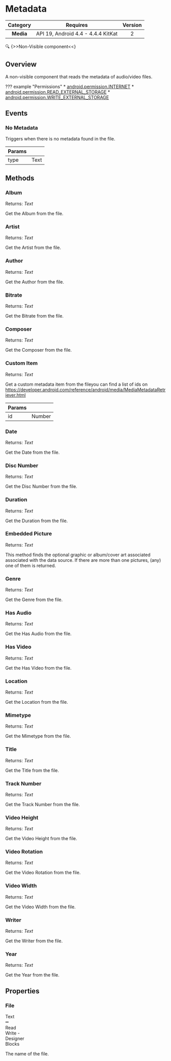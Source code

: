 # Metadata

| Category | Requires | Version |
|:--------:|:-------:|:--------:|
|**Media**|<span class="chip chip-any">API 19, Android 4.4 - 4.4.4 KitKat</span>|<span class="chip chip-number">2</span>|

:mag: {>>Non-Visible component<<}

## Overview

A non-visible component that reads the metadata of audio/video files.

??? example "Permissions"
    * [android.permission.INTERNET](https://developer.android.com/reference/android/Manifest.permission.html#INTERNET)
    * [android.permission.READ_EXTERNAL_STORAGE](https://developer.android.com/reference/android/Manifest.permission.html#READ_EXTERNAL_STORAGE)
    * [android.permission.WRITE_EXTERNAL_STORAGE](https://developer.android.com/reference/android/Manifest.permission.html#WRITE_EXTERNAL_STORAGE)

## Events

### No Metadata

Triggers when there is no metadata found in the file.

<div class="block" ai2-block="event" not-rendered="true" value="%7B%22componentName%22:%20%22Metadata%22,%20%22name%22:%20%22No%20Metadata%22,%20%22param%22:%20%5B%22type%22%5D%7D"></div>

| Params | []() |
|--------|------|
|type|<span class="chip chip-text">Text</span>|

## Methods

### Album

<span class="chip chip-text">Returns: <i>Text</i></span>

Get the Album from the file.

<div class="block" ai2-block="method" not-rendered="true" value="%7B%22componentName%22:%20%22Metadata%22,%20%22name%22:%20%22Album%22,%20%22output%22:%20true,%20%22param%22:%20%5B%5D%7D"></div>

### Artist

<span class="chip chip-text">Returns: <i>Text</i></span>

Get the Artist from the file.

<div class="block" ai2-block="method" not-rendered="true" value="%7B%22componentName%22:%20%22Metadata%22,%20%22name%22:%20%22Artist%22,%20%22output%22:%20true,%20%22param%22:%20%5B%5D%7D"></div>

### Author

<span class="chip chip-text">Returns: <i>Text</i></span>

Get the Author from the file.

<div class="block" ai2-block="method" not-rendered="true" value="%7B%22componentName%22:%20%22Metadata%22,%20%22name%22:%20%22Author%22,%20%22output%22:%20true,%20%22param%22:%20%5B%5D%7D"></div>

### Bitrate

<span class="chip chip-text">Returns: <i>Text</i></span>

Get the Bitrate from the file.

<div class="block" ai2-block="method" not-rendered="true" value="%7B%22componentName%22:%20%22Metadata%22,%20%22name%22:%20%22Bitrate%22,%20%22output%22:%20true,%20%22param%22:%20%5B%5D%7D"></div>

### Composer

<span class="chip chip-text">Returns: <i>Text</i></span>

Get the Composer from the file.

<div class="block" ai2-block="method" not-rendered="true" value="%7B%22componentName%22:%20%22Metadata%22,%20%22name%22:%20%22Composer%22,%20%22output%22:%20true,%20%22param%22:%20%5B%5D%7D"></div>

### Custom Item

<span class="chip chip-text">Returns: <i>Text</i></span>

Get a custom metadata item from the fileyou can find a list of ids on https://developer.android.com/reference/android/media/MediaMetadataRetriever.html

<div class="block" ai2-block="method" not-rendered="true" value="%7B%22componentName%22:%20%22Metadata%22,%20%22name%22:%20%22Custom%20Item%22,%20%22output%22:%20true,%20%22param%22:%20%5B%22id%22%5D%7D"></div>

| Params | []() |
|--------|------|
|id|<span class="chip chip-number">Number</span>|

### Date

<span class="chip chip-text">Returns: <i>Text</i></span>

Get the Date from the file.

<div class="block" ai2-block="method" not-rendered="true" value="%7B%22componentName%22:%20%22Metadata%22,%20%22name%22:%20%22Date%22,%20%22output%22:%20true,%20%22param%22:%20%5B%5D%7D"></div>

### Disc Number

<span class="chip chip-text">Returns: <i>Text</i></span>

Get the Disc Number from the file.

<div class="block" ai2-block="method" not-rendered="true" value="%7B%22componentName%22:%20%22Metadata%22,%20%22name%22:%20%22Disc%20Number%22,%20%22output%22:%20true,%20%22param%22:%20%5B%5D%7D"></div>

### Duration

<span class="chip chip-text">Returns: <i>Text</i></span>

Get the Duration from the file.

<div class="block" ai2-block="method" not-rendered="true" value="%7B%22componentName%22:%20%22Metadata%22,%20%22name%22:%20%22Duration%22,%20%22output%22:%20true,%20%22param%22:%20%5B%5D%7D"></div>

### Embedded Picture

<span class="chip chip-text">Returns: <i>Text</i></span>

This method finds the optional graphic or album/cover art associated associated with the data source. If there are more than one pictures, (any) one of them is returned.

<div class="block" ai2-block="method" not-rendered="true" value="%7B%22componentName%22:%20%22Metadata%22,%20%22name%22:%20%22Embedded%20Picture%22,%20%22output%22:%20true,%20%22param%22:%20%5B%5D%7D"></div>

### Genre

<span class="chip chip-text">Returns: <i>Text</i></span>

Get the Genre from the file.

<div class="block" ai2-block="method" not-rendered="true" value="%7B%22componentName%22:%20%22Metadata%22,%20%22name%22:%20%22Genre%22,%20%22output%22:%20true,%20%22param%22:%20%5B%5D%7D"></div>

### Has Audio

<span class="chip chip-text">Returns: <i>Text</i></span>

Get the Has Audio from the file.

<div class="block" ai2-block="method" not-rendered="true" value="%7B%22componentName%22:%20%22Metadata%22,%20%22name%22:%20%22Has%20Audio%22,%20%22output%22:%20true,%20%22param%22:%20%5B%5D%7D"></div>

### Has Video

<span class="chip chip-text">Returns: <i>Text</i></span>

Get the Has Video from the file.

<div class="block" ai2-block="method" not-rendered="true" value="%7B%22componentName%22:%20%22Metadata%22,%20%22name%22:%20%22Has%20Video%22,%20%22output%22:%20true,%20%22param%22:%20%5B%5D%7D"></div>

### Location

<span class="chip chip-text">Returns: <i>Text</i></span>

Get the Location from the file.

<div class="block" ai2-block="method" not-rendered="true" value="%7B%22componentName%22:%20%22Metadata%22,%20%22name%22:%20%22Location%22,%20%22output%22:%20true,%20%22param%22:%20%5B%5D%7D"></div>

### Mimetype

<span class="chip chip-text">Returns: <i>Text</i></span>

Get the Mimetype from the file.

<div class="block" ai2-block="method" not-rendered="true" value="%7B%22componentName%22:%20%22Metadata%22,%20%22name%22:%20%22Mimetype%22,%20%22output%22:%20true,%20%22param%22:%20%5B%5D%7D"></div>

### Title

<span class="chip chip-text">Returns: <i>Text</i></span>

Get the Title from the file.

<div class="block" ai2-block="method" not-rendered="true" value="%7B%22componentName%22:%20%22Metadata%22,%20%22name%22:%20%22Title%22,%20%22output%22:%20true,%20%22param%22:%20%5B%5D%7D"></div>

### Track Number

<span class="chip chip-text">Returns: <i>Text</i></span>

Get the Track Number from the file.

<div class="block" ai2-block="method" not-rendered="true" value="%7B%22componentName%22:%20%22Metadata%22,%20%22name%22:%20%22Track%20Number%22,%20%22output%22:%20true,%20%22param%22:%20%5B%5D%7D"></div>

### Video Height

<span class="chip chip-text">Returns: <i>Text</i></span>

Get the Video Height from the file.

<div class="block" ai2-block="method" not-rendered="true" value="%7B%22componentName%22:%20%22Metadata%22,%20%22name%22:%20%22Video%20Height%22,%20%22output%22:%20true,%20%22param%22:%20%5B%5D%7D"></div>

### Video Rotation

<span class="chip chip-text">Returns: <i>Text</i></span>

Get the Video Rotation from the file.

<div class="block" ai2-block="method" not-rendered="true" value="%7B%22componentName%22:%20%22Metadata%22,%20%22name%22:%20%22Video%20Rotation%22,%20%22output%22:%20true,%20%22param%22:%20%5B%5D%7D"></div>

### Video Width

<span class="chip chip-text">Returns: <i>Text</i></span>

Get the Video Width from the file.

<div class="block" ai2-block="method" not-rendered="true" value="%7B%22componentName%22:%20%22Metadata%22,%20%22name%22:%20%22Video%20Width%22,%20%22output%22:%20true,%20%22param%22:%20%5B%5D%7D"></div>

### Writer

<span class="chip chip-text">Returns: <i>Text</i></span>

Get the Writer from the file.

<div class="block" ai2-block="method" not-rendered="true" value="%7B%22componentName%22:%20%22Metadata%22,%20%22name%22:%20%22Writer%22,%20%22output%22:%20true,%20%22param%22:%20%5B%5D%7D"></div>

### Year

<span class="chip chip-text">Returns: <i>Text</i></span>

Get the Year from the file.

<div class="block" ai2-block="method" not-rendered="true" value="%7B%22componentName%22:%20%22Metadata%22,%20%22name%22:%20%22Year%22,%20%22output%22:%20true,%20%22param%22:%20%5B%5D%7D"></div>

## Properties

### File

<span style="user-select: none; white-space:pre-wrap;"><span class="chip chip-text">Text</span> :heavy_minus_sign: <span class="chip chip-rw">Read</span> <span class="chip chip-rw">Write</span>  - <span class="chip chip-bd">Designer</span> <span class="chip chip-bd">Blocks</span></span>

The name of the file.

<div class="block" ai2-block="property" not-rendered="true" value="%7B%22componentName%22:%20%22Metadata%22,%20%22name%22:%20%22File%22,%20%22getter%22:%20true%7D"></div>
<div class="block" ai2-block="property" not-rendered="true" value="%7B%22componentName%22:%20%22Metadata%22,%20%22name%22:%20%22File%22,%20%22getter%22:%20false%7D"></div>
